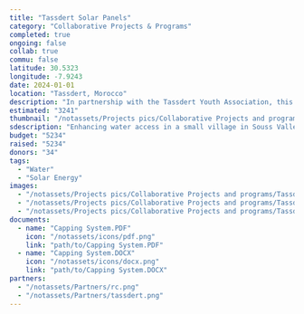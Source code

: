 ```yaml
---
title: "Tassdert Solar Panels"
category: "Collaborative Projects & Programs"
completed: true
ongoing: false
collab: true
commu: false
latitude: 30.5323
longitude: -7.9243
date: 2024-01-01
location: "Tassdert, Morocco"
description: "In partnership with the Tassdert Youth Association, this project aims to enhance water access in a small village in Souss Valley, Morocco. The initiative involves installing solar panels to power a well and deepening the well to improve water extraction capabilities. This effort addresses the critical issue of water scarcity in the region and supports the local community's ability to manage drought conditions more effectively. The project will provide a sustainable solution to increase water availability for residents and local agriculture, fostering resilience against climate challenges."
estimated: "3241"
thumbnail: "/notassets/Projects pics/Collaborative Projects and programs/Tassdert Solar Panels/tassdert project.webp"
sdescription: "Enhancing water access in a small village in Souss Valley"
budget: "5234"
raised: "5234"
donors: "34"
tags:
  - "Water"
  - "Solar Energy"
images:
  - "/notassets/Projects pics/Collaborative Projects and programs/Tassdert Solar Panels/tassdert project.webp"
  - "/notassets/Projects pics/Collaborative Projects and programs/Tassdert Solar Panels/tassdert project.webp"
  - "/notassets/Projects pics/Collaborative Projects and programs/Tassdert Solar Panels/tassdert project.webp"
documents:
  - name: "Capping System.PDF"
    icon: "/notassets/icons/pdf.png"
    link: "path/to/Capping System.PDF"
  - name: "Capping System.DOCX"
    icon: "/notassets/icons/docx.png"
    link: "path/to/Capping System.DOCX"
partners:
  - "/notassets/Partners/rc.png"
  - "/notassets/Partners/tassdert.png"
---
```

